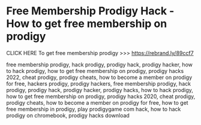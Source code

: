 # Free Membership Prodigy Hack - How to get free membership on prodigy 

CLICK HERE To get free membership prodigy >>> https://rebrand.ly/89ccf7

free membership prodigy, hack prodigy, prodigy hack, prodigy hacker, how to hack prodigy, how to get free membership on prodigy, prodigy hacks 2022, cheat prodigy, prodigy cheats, how to become a member on prodigy for free, hackers prodigy, prodigy hackers, free membership prodigy, hack prodigy, prodigy hack, prodigy hacker, prodigy hacks, how to hack prodigy, how to get free membership on prodigy, prodigy hacks 2020, cheat prodigy, prodigy cheats, how to become a member on prodigy for free, how to get free membership in prodigy, play prodigygame com hack, how to hack prodigy on chromebook, prodigy hacks download
